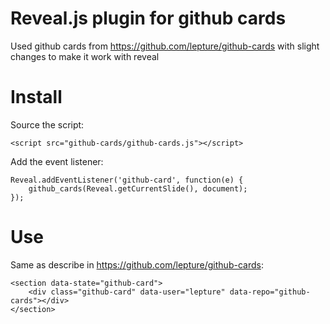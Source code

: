 # Reveal.js plugin for github cards

Used github cards from https://github.com/lepture/github-cards with slight changes to make it work with reveal

# Install

Source the script:

	<script src="github-cards/github-cards.js"></script>

Add the event listener:

    Reveal.addEventListener('github-card', function(e) {
        github_cards(Reveal.getCurrentSlide(), document);
    });

# Use

Same as describe in https://github.com/lepture/github-cards:

    <section data-state="github-card">
    	<div class="github-card" data-user="lepture" data-repo="github-cards"></div>
	</section>
	
